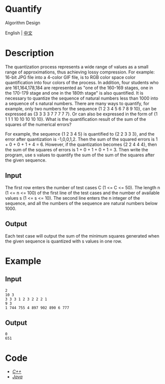 # Quantify

Algorithm Design

English | [中文](https://github.com/InnoFang/Quantify/blob/master/README_zh.md)

# Description

The quantization process represents a wide range of values ​​as a small range of approximations, thus achieving lossy compression. For example: 16-bit JPG file into a 4-color GIF file, is to RGB color space color quantification into four colors of the process. In addition, four students who are 161,164,178,184 are represented as "one of the 160-169 stages, one in the 170-179 stage and one in the 180th stage" is also quantified.
It is necessary to quantize the sequence of natural numbers less than 1000 into a sequence of s natural numbers. There are many ways to quantify, for example, only two numbers for the sequence {1 2 3 4 5 6 7 8 9 10}, can be expressed as {3 3 3 3 7 7 7 7 7}. Or can also be expressed in the form of {1 1 1 1 10 10 10 10 10}. What is the quantification result of the sum of the squares of the numerical errors?

For example, the sequence {1 2 3 4 5} is quantified to {2 2 3 3 3}, and the error after quantization is -1,0,0,1,2. Then the sum of the squared errors is 1 + 0 + 0 + 1 + 4 = 6. However, if the quantization becomes {2 2 4 4 4}, then the sum of the squares of errors is 1 + 0 + 1 + 0 + 1 = 3. Then write the program, use s values ​​to quantify the sum of the sum of the squares after the given sequence.

## Input

The first row enters the number of test cases C (1 <= C <= 50). The length n (1 <= n <= 100) of the first line of the test cases and the number of available values ​​s (1 <= s <= 10). The second line enters the n integer of the sequence, and all the numbers of the sequence are natural numbers below 1000.

## Output

Each test case will output the sum of the minimum squares generated when the given sequence is quantized with s values in one row.

# Example

## Input

```
2
10 3
3 3 3 1 2 3 2 2 2 1
9 3
1 744 755 4 897 902 890 6 777
```

## Output

```
0
651
```

# Code

 + [_C++_](https://github.com/InnoFang/Quantify/blob/master/code/quantify.cpp)
 + [_Java_](https://github.com/InnoFang/Quantify/blob/master/code/Quantify.java)